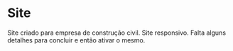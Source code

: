 # Site
Site criado para empresa de construção civil.
Site responsivo.
Falta alguns detalhes para concluir e então ativar o mesmo.
